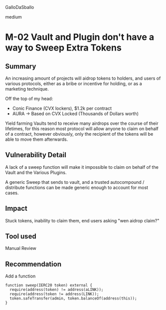 GalloDaSballo

medium

# M-02 Vault and Plugin don't have a way to Sweep Extra Tokens

## Summary

An increasing amount of projects will aidrop tokens to holders, and users of various protocols, either as a bribe or incentive for holding, or as a marketing technique.

Off the top of my head:
- Conic Finance (CVX lockers), $1.2k per contract
- AURA -> Based on CVX Locked (Thousands of Dollars worth)

Yield farming Vaults tend to receive many airdrops over the course of their lifetimes, for this reason most protocol will allow anyone to claim on behalf of a contract, however obviously, only the recipient of the tokens will be able to move them afterwards.



## Vulnerability Detail

A lack of a sweep function will make it impossible to claim on behalf of the Vault and the Various Plugins.

A generic Sweep that sends to vault, and a trusted autocompound / distribute functions can be made generic enough to account for most cases.

## Impact

Stuck tokens, inability to claim them, end users asking "wen aidrop claim?"


## Tool used

Manual Review

## Recommendation

Add a function

```solidity
function sweep(IERC20 token) external {
  require(address(token) != address(aLINK));
  require(address(token != address(LINK));
  token.safeTransfer(admin, token.balanceOf(address(this));
}
```


